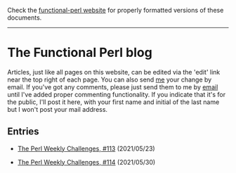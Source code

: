 Check the [functional-perl website](http://functional-perl.org/) for
properly formatted versions of these documents.

---

# The Functional Perl blog

Articles, just like all pages on this website, can be edited via the
'edit' link near the top right of each page. You can also send
[me](mailto:ch@christianjaeger.ch) your change by email. If you've got
any comments, please just send them to me by
[email](mailto:ch@christianjaeger.ch) until I've added proper
commenting functionality. If you indicate that it's for the public,
I'll post it here, with your first name and initial of the last name
but I won't post your mail address.

## Entries

* [The Perl Weekly Challenges, #113](perl-weekly-challenges-113.md) (2021/05/23)

* [The Perl Weekly Challenges, #114](perl_weekly_challenges_114.md) (2021/05/30)

